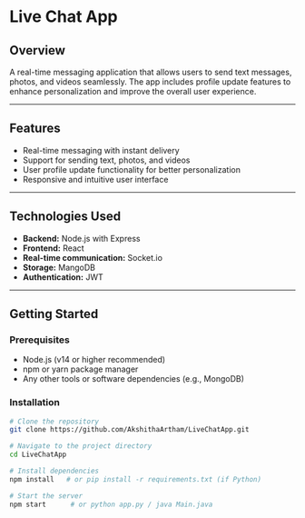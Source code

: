 # Live Chat App

## Overview

A real-time messaging application that allows users to send text messages, photos, and videos seamlessly. The app includes profile update features to enhance personalization and improve the overall user experience.

---

## Features

- Real-time messaging with instant delivery  
- Support for sending text, photos, and videos  
- User profile update functionality for better personalization  
- Responsive and intuitive user interface  

---

## Technologies Used

- **Backend:** Node.js with Express   
- **Frontend:** React 
- **Real-time communication:** Socket.io 
- **Storage:** MangoDB  
- **Authentication:** JWT 


---

## Getting Started

### Prerequisites

- Node.js (v14 or higher recommended)  
- npm or yarn package manager  
- Any other tools or software dependencies (e.g., MongoDB)

### Installation

```bash
# Clone the repository
git clone https://github.com/AkshithaArtham/LiveChatApp.git

# Navigate to the project directory
cd LiveChatApp

# Install dependencies
npm install   # or pip install -r requirements.txt (if Python)

# Start the server
npm start      # or python app.py / java Main.java
